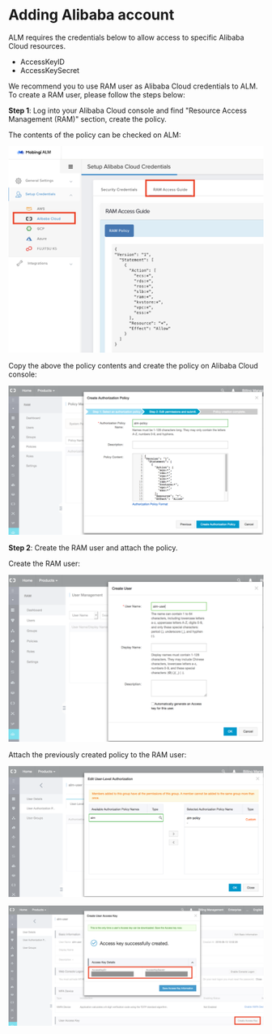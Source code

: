 # Adding Alibaba account

ALM requires the credentials below to allow access to specific Alibaba Cloud resources.

* AccessKeyID
* AccessKeySecret

We recommend you to use RAM user as Alibaba Cloud credentials to ALM. To create a RAM user, please follow the steps below:

**Step 1**: Log into your Alibaba Cloud console and find "Resource Access Management \(RAM\)" section, create the policy.

The contents of the policy can be checked on ALM:

![](../../.gitbook/assets/ram-policy.png)

Copy the above the policy contents and create the policy on Alibaba Cloud console:

![](../../.gitbook/assets/create-ram-policy.png)

**Step 2**: Create the RAM user and attach the policy.

Create the RAM user:

![](../../.gitbook/assets/create-ram-user.png)

Attach the previously created policy to the RAM user:

![](../../.gitbook/assets/attach-ram-policy.png)



![](../../.gitbook/assets/ram-access-key.png)

